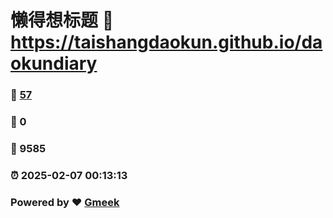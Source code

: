 # 懒得想标题 :link: https://taishangdaokun.github.io/daokundiary 
### :page_facing_up: [57](https://taishangdaokun.github.io/daokundiary/tag.html) 
### :speech_balloon: 0 
### :hibiscus: 9585 
### :alarm_clock: 2025-02-07 00:13:13 
### Powered by :heart: [Gmeek](https://github.com/Meekdai/Gmeek)

